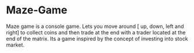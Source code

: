 # Maze-Game
Maze game is a console game. Lets you move around [ up, down, left and right] to collect coins and then trade at the end with a trader located at the end of the matrix.  Its a game inspired by the concept of investing into stock market.
